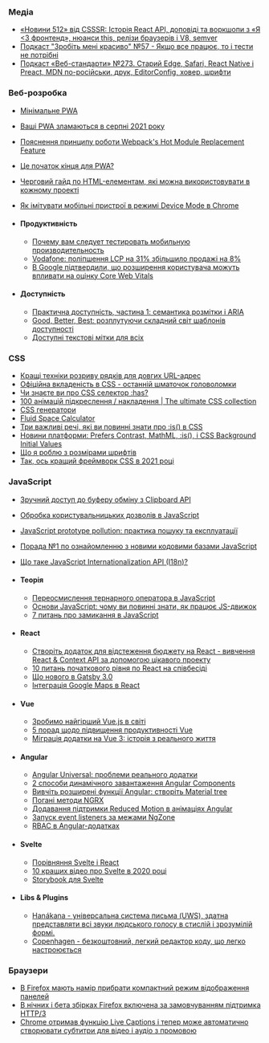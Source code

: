 ### Медіа

* [ «Новини 512» від CSSSR: Історія React API, доповіді та воркшопи з «Я <3 фронтенд», нюанси this, релізи браузерів і V8, semver](https://soundcloud.com/csssr/istoriya-react-api-doklady-i-vorkshopy-s-ya-3-frontend-nyuansy-this-relizy-brauzerov-i-v8-semver)
* [Подкаст "Зробіть мені красиво" №57 - Якщо все працює, то і тести не потрібні](https://soundcloud.com/begebot/ep57)
* [Подкаст «Веб-стандарти» №273. Старий Edge, Safari, React Native і Preact, MDN по-російськи, друк, EditorConfig, ховер, шрифти](https://soundcloud.com/web-standards/episode-273)

### Веб-розробка

* [Мінімальне PWA](https://habr.com/ru/post/547436/)
* [Ваші PWA зламаються в серпні 2021 року](https://javascript.plainenglish.io/your-pwa-is-going-to-break-in-august-2021-34982f329f40)
* [Пояснення принципу роботи Webpack's Hot Module Replacement Feature](https://blog.bitsrc.io/webpacks-hot-module-replacement-feature-explained-43c13b169986)
* [Це початок кінця для PWA? ](https://blog.bitsrc.io/is-it-the-beginning-of-the-end-for-pwas-da0fb032d545)
* [Черговий гайд по HTML-елементам, які можна використовувати в кожному проекті](https://habr.com/ru/post/546994/)
* [Як імітувати мобільні пристрої в режимі Device Mode в Chrome ](https://www.sitepoint.com/how-to-simulate-mobile-devices-with-device-mode-in-chrome/)
    
*   #### Продуктивність

    * [Почему вам следует тестировать мобильную производительность ](https://gtmetrix.com/blog/why-you-should-test-your-mobile-performance/)
    * [Vodafone: поліпшення LCP на 31% збільшило продажі на 8%](https://web.dev/vodafone/)
    * [В Google підтвердили, що розширення користувача можуть впливати на оцінку Core Web Vitals](https://searchengines.guru/ru/news/2050728)


*   #### Доступність

    * [Практична доступність, частина 1: семантика розмітки і ARIA](https://www.filamentgroup.com/lab/practical-accessibility-1-semantics/)
    * [Good, Better, Best: розплутуючи складний світ шаблонів доступності](https://www.smashingmagazine.com/2021/03/good-better-best-untangling-complex-world-accessible-patterns/)
    * [Доступні текстові мітки для всіх ](https://www.sarasoueidan.com/blog/accessible-text-labels/)


### CSS

* [Кращі техніки розриву рядків для довгих URL-адрес](https://css-tricks.com/better-line-breaks-for-long-urls/)
* [Офіційна вкладеність в CSS - останній шматочок головоломки](https://benfrain.com/official-css-nesting-the-last-piece-of-the-puzzle/)
* [Чи знаєте ви про CSS селектор :has?](https://css-tricks.com/did-you-know-about-the-has-css-selector/)
* [100 анімацій підкреслення / накладення | The ultimate CSS collection ](https://dev.to/afif/100-underline-overlay-animation-the-ultimate-css-collection-4p40)
* [CSS генератори](https://www.smashingmagazine.com/2021/03/css-generators/)
* [Fluid Space Calculator](https://utopia.fyi/space/calculator/)
* [Три важливі речі, які ви повинні знати про :is() в CSS](https://www.bram.us/2021/03/19/three-important-things-you-should-know-about-css-is/)
* [Новини платформи: Prefers Contrast, MathML, :is(), і CSS Background Initial Values](https://css-tricks.com/platform-news-prefers-contrast-mathml-is-and-css-background-initial-values/)
* [Що я роблю з розмірами шрифтів](https://geoffgraham.me/how-im-dealing-with-font-sizes/)
* [Так, ось кращий фреймворк CSS в 2021 році](https://itnext.io/yes-heres-the-best-css-framework-in-2021-2c9eb2ced678)

### JavaScript

* [Зручний доступ до буферу обміну з Clipboard API](https://web-standards.ru/articles/clipboard-api/)
* [Обробка користувальницьких дозволів в JavaScript](https://css-tricks.com/handling-user-permissions-in-javascript/)
* [JavaScript prototype pollution: практика пошуку та експлуатації](https://habr.com/ru/company/huawei/blog/547178/)
* [Порада №1 по ознайомленню з новими кодовими базами JavaScript](https://www.kevinpeters.net/the-fastest-way-to-understand-new-code-bases)
* [Що таке JavaScript Internationalization API (I18n)?](https://www.sitepoint.com/serverless-functions/)

*   #### Теорія

    * [Переосмислення тернарного оператора в JavaScript](https://jrsinclair.com/articles/2021/rethinking-the-javascript-ternary-operator/)
    * [Основи JavaScript: чому ви повинні знати, як працює JS-движок](https://habr.com/ru/company/otus/blog/547098/)
    * [7 питань про замикання в JavaScript](https://habr.com/ru/company/otus/blog/547070/)


*   #### React

    * [Створіть додаток для відстеження бюджету на React - вивчення React & Context API за допомогою цікавого проекту](https://www.freecodecamp.org/news/react-budget-tracker-app/)
    * [10 питань початкового рівня по React на співбесіді](https://javascript.plainenglish.io/10-entry-level-react-interview-questions-5a8ea74e2130)
    * [Що нового в Gatsby 3.0](https://blog.logrocket.com/whats-new-in-gatsby-3-0/)
    * [Інтеграція Google Maps в React](https://sudolabs.io/blog/integrating-google-maps-in-react)


*   #### Vue

    * [Зробимо найгірший Vue.js в світі](https://habr.com/ru/company/timeweb/blog/547188/)
    * [5 порад щодо підвищення продуктивності Vue](https://webdevblog.ru/5-sovetov-po-povysheniju-proizvoditelnosti-vue/)
    * [Міграція додатки на Vue 3: історія з реального життя](https://dev.to/mattelen/a-product-s-vue-3-migration-a-real-life-story-c1d)


*   #### Angular

    * [Angular Universal: проблеми реального додатки](https://habr.com/ru/company/tinkoff/blog/547520/)
    * [2 способи динамічного завантаження Angular Components](https://nightwolf.dev/2-ways-to-dynamically-load-angular-components/)
    * [Вивчіть розширені функції Angular: створіть Material tree](https://indepth.dev/posts/1298/learn-advanced-angular-features-build-the-material-tree)
    * [Погані методи NGRX ](https://indepth.dev/posts/1442/ngrx-bad-practices)
    * [Додавання підтримки Reduced Motion в анімаціях Angular ](https://indepth.dev/posts/1436/add-support-for-reduced-motion-in-angular-animations)
    * [Запуск event listeners за межами NgZone ](https://indepth.dev/posts/1434/running-event-listeners-outside-of-the-ngzone)
    * [RBAC в Angular-додатках](https://habr.com/ru/company/arcadia/blog/547358/)


*   #### Svelte

    * [Порівняння Svelte і React ](https://www.jackfranklin.co.uk/blog/comparing-svelte-and-react-javascript/)
    * [10 кращих відео про Svelte в 2020 році](https://dev.to/meetupfeedio/top-10-svelte-videos-in-2020-45k0)
    * [Storybook для Svelte](https://storybook.js.org/blog/storybook-for-svelte/)


*   #### Libs & Plugins

    * [Hanákana  - універсальна система письма (UWS), здатна представляти всі звуки людського голосу в стислій і зрозумілій формі.](https://github.com/mountbuild/hanakana)
    * [Copenhagen - безкоштовний, легкий редактор коду, що легко настроюється](https://github.com/acode/copenhagen)


### Браузери

* [В Firefox мають намір прибрати компактний режим відображення панелей](https://www.opennet.ru/opennews/art.shtml?num=54761)
* [В нічних і бета збірках Firefox включена за замовчуванням підтримка HTTP/3](https://www.opennet.ru/opennews/art.shtml?num=54801)
* [Chrome отримав функцію Live Captions і тепер може автоматично створювати субтитри для відео і аудіо з промовою](https://itc.ua/news/chrome-poluchil-funkcziyu-live-captions-i-teper-mozhet-avtomaticheski-sozdavat-subtitry-dlya-video-i-audio-s-rechyu/)